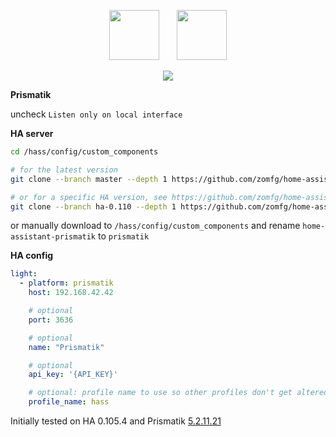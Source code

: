 <p align="center">
  <img src="https://github.com/zomfg/Lightpack/blob/master/Software/res/icons/Prismatik.png" width="80" />
  &nbsp;
  &nbsp;
  &nbsp;
  <img src="https://github.com/home-assistant/assets/blob/master/logo-pretty.png" width="80" />
</p>

<p align="center">
  <img src="https://github.com/zomfg/home-assistant-prismatik/workflows/CI%20Build/badge.svg?branch=feature/ci&event=schedule" />
</p>

**Prismatik**

uncheck `Listen only on local interface`

**HA server**
```sh
cd /hass/config/custom_components

# for the latest version
git clone --branch master --depth 1 https://github.com/zomfg/home-assistant-prismatik.git prismatik

# or for a specific HA version, see https://github.com/zomfg/home-assistant-prismatik/tags for available versions
git clone --branch ha-0.110 --depth 1 https://github.com/zomfg/home-assistant-prismatik.git prismatik
```
or manually download to `/hass/config/custom_components` and rename `home-assistant-prismatik` to `prismatik`

**HA config**
```yaml
light:
  - platform: prismatik
    host: 192.168.42.42

    # optional
    port: 3636

    # optional
    name: "Prismatik"

    # optional
    api_key: '{API_KEY}'

    # optional: profile name to use so other profiles don't get altered
    profile_name: hass
```

Initially tested on HA 0.105.4 and Prismatik [5.2.11.21](https://github.com/psieg/Lightpack/releases/tag/5.11.2.21)
